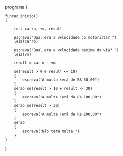 <!-- LISTA DE EXERCÍCIOS II -->

<!-- 
5. Leia a velocidade máxima permitida em uma avenida e a velocidade com que o motorista estava dirigindo nela e calcule a multa que uma pessoa vai receber, sabendo que são pagos:
a) 50 reais, se o motorista ultrapassar em até 10km/h a velocidade permitida (ex: velocidade máxima: 50km/h; motorista  60km/h ou a 56km/h);
b) 100 reais, se o motorista ultrapassar de 11 a 30km/h a velocidade permitida;
c) 200 reais, se estiver acima de 31km/h da velocidade permitida.
-->

programa
{

    funcao inicio()
    {
    
        real carro, vm, result

        escreva("Qual era a velocidade do motorista? ")
        leia(carro)

        escreva("Qual era a velocidade máxima da via? ")
        leia(vm)

        result = carro - vm

        se(result > 0 e result <= 10)
        {
            escreva("A multa será de R$ 50,00")
        }
        senao se(result > 10 e result <= 30)
        {
            escreva("A multa será de R$ 100,00")
        }
        senao se(result > 30)
        {
            escreva("A multa será de R$ 200,00")
        }
        senao
        {
            escreva("Não terá multa!")
        }
    }
}
